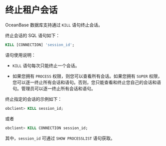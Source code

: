# 终止租户会话

OceanBase 数据库支持通过 `KILL` 语句终止会话。

终止会话的 SQL 语句如下：

```sql
KILL [CONNECTION] 'session_id';
```

语句使用说明：

* `KILL` 语句每次只能终止一个会话。

* 如果您拥有 `PROCESS` 权限，则您可以查看所有会话。如果您拥有 `SUPER` 权限，您可以逐一终止所有会话和语句。否则，您只能查看和终止您自己的会话和语句。管理员可以逐一终止所有会话和语句。

终止指定的会话的示例如下：

```sql
obclient> KILL session_id;
```

或者

```sql
obclient> KILL CONNECTION session_id;
```

其中，`session_id` 可通过 `SHOW PROCESSLIST` 语句获取。
